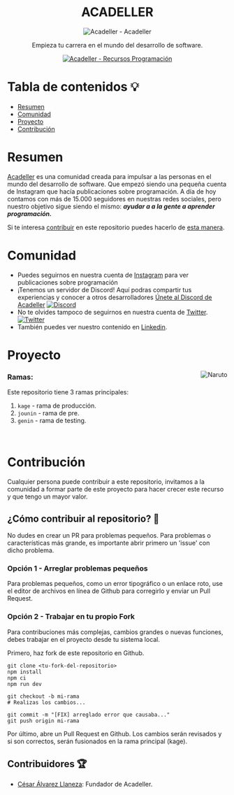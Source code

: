 <div align="center"> 

# ACADELLER

![Acadeller - Acadeller](https://i.imgur.com/MHrqFrY.png)

<p align="center">
  Empieza tu carrera en el mundo del desarrollo de software.
</p>
<p align="center">
  <a href="https://github.com/Acadeller/acadeller">
	<img alt="Acadeller - Recursos Programación" src="https://img.shields.io/badge/Acadeller-acadeller-yellow.svg">
	  <br>
 </a>
</p>

</div>

# Tabla de contenidos 💡

- [Resumen](#resumen)
- [Comunidad](#comunidad)
- [Proyecto](#proyecto)
- [Contribución](#contribución)

# Resumen 

[Acadeller](https://github.com/Acadeller) es una comunidad creada para impulsar a las personas en el mundo del desarrollo de software. Que empezó siendo una pequeña cuenta de Instagram que hacía publicaciones sobre programación. A día de hoy contamos con más de 15.000 seguidores en nuestras redes sociales, pero nuestro objetivo sigue siendo el mismo: ***ayudar a a la gente a aprender programación.***

Si te interesa [contribuir](#contribución) en este repositorio puedes hacerlo de [esta manera](#contribución).

# Comunidad 

- Puedes seguirnos en nuestra cuenta de [Instagram](https://www.instagram.com/acadeller/) para ver publicaciones sobre programación 
- ¡Tenemos un servidor de Discord! Aquí podras compartir tus experiencias y conocer a otros desarrolladores [Únete al Discord de Acadeller](https://discord.com/invite/9vvcTTC) <a href="https://discord.com/invite/9vvcTTC">
    		<img src="https://img.shields.io/discord/715323337240477707.svg?label=&logo=discord&logoColor=ffffff&color=7389D8&labelColor=6A7EC2" alt="Discord">
  	</a>
- No te olvides tampoco de seguirnos en nuestra cuenta de [Twitter](https://twitter.com/acadeller). <a href="https://twitter.com/acadeller">
    		<img src="https://img.shields.io/twitter/follow/acadeller?label=Follow&style=social" alt="Twitter">
  	</a>
- También puedes ver nuestro contenido en [Linkedin](https://www.linkedin.com/company/68485158). 

# Proyecto

<img src="https://c.tenor.com/L4UF8SwSt6YAAAAC/naruto-fight.gif" align="right" alt="Naruto">

### Ramas:

Este repositorio tiene 3 ramas principales: 
1. `kage` - rama de producción.
2. `jounin` - rama de pre.
3. `genin` - rama de testing.

<br>

# Contribución

Cualquier persona puede contribuir a este repositorio, invitamos a la comunidad a formar parte de este proyecto para hacer crecer este recurso y que tengo un mayor valor.  

## ¿Cómo contribuir al repositorio? 🤝

No dudes en crear un PR para problemas pequeños. Para problemas o características más grande, es importante abrir primero un 'issue' con dicho problema.

### Opción 1 - Arreglar problemas pequeños 

Para problemas pequeños, como un error tipográfico o un enlace roto, use el editor de archivos en línea de Github para corregirlo y enviar un Pull Request. 

### Opción 2 - Trabajar en tu propio Fork

Para contribuciones más complejas, cambios grandes o nuevas funciones, debes trabajar en el proyecto desde tu sistema local. 

Primero, haz fork de este repositorio en Github.

```shell
git clone <tu-fork-del-repositorio>
npm install
npm ci
npm run dev

git checkout -b mi-rama
# Realizas los cambios...

git commit -m "[FIX] arreglado error que causaba..."
git push origin mi-rama
```

Por último, abre un Pull Request en Github. Los cambios serán revisados y si son correctos, serán fusionados en la rama principal (kage).

## Contribuidores 🏆

* [César Álvarez Llaneza](https://github.com/cesaralvrz): Fundador de Acadeller.
